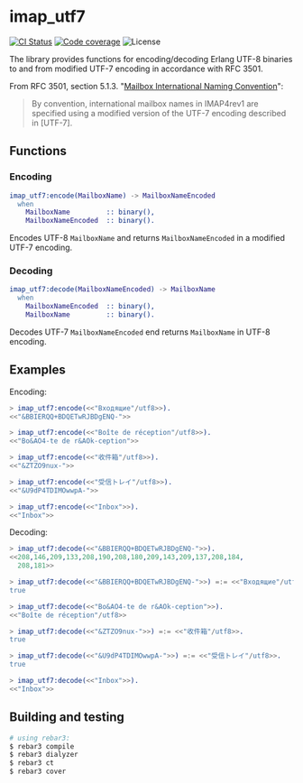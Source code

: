 # imap_utf7

[![CI Status](https://github.com/DOBRO/binbo/workflows/Build/badge.svg?branch=master)](https://github.com/DOBRO/binbo/actions?query=workflow%3ABuild+branch%3Amaster)
[![Code coverage](https://codecov.io/gh/DOBRO/erlang-imap-utf7/branch/master/graph/badge.svg)](https://codecov.io/gh/DOBRO/erlang-imap-utf7)
![License](https://img.shields.io/badge/license-Apache%202.0-blue.svg)

The library provides functions for encoding/decoding Erlang UTF-8 binaries to and from modified UTF-7 encoding
in accordance with RFC 3501.

From RFC 3501, section 5.1.3. "[Mailbox International Naming Convention](https://datatracker.ietf.org/doc/html/rfc3501#section-5.1.3)":
> By convention, international mailbox names in IMAP4rev1 are specified
> using a modified version of the UTF-7 encoding described in [UTF-7].

## Functions

### Encoding

```erlang
imap_utf7:encode(MailboxName) -> MailboxNameEncoded
  when
    MailboxName         :: binary(),
    MailboxNameEncoded  :: binary().
```

Encodes UTF-8 `MailboxName` and returns `MailboxNameEncoded` in a modified UTF-7 encoding.

### Decoding

```erlang
imap_utf7:decode(MailboxNameEncoded) -> MailboxName
  when
    MailboxNameEncoded  :: binary(),
    MailboxName         :: binary().
```

Decodes UTF-7 `MailboxNameEncoded` end returns `MailboxName` in UTF-8 encoding.

## Examples

Encoding:

```erlang
> imap_utf7:encode(<<"Входящие"/utf8>>).
<<"&BBIERQQ+BDQETwRJBDgENQ-">>

> imap_utf7:encode(<<"Boîte de réception"/utf8>>).
<<"Bo&AO4-te de r&AOk-ception">>

> imap_utf7:encode(<<"收件箱"/utf8>>).
<<"&ZTZO9nux-">>

> imap_utf7:encode(<<"受信トレイ"/utf8>>).
<<"&U9dP4TDIMOwwpA-">>

> imap_utf7:encode(<<"Inbox">>).
<<"Inbox">>
```

Decoding:

```erlang
> imap_utf7:decode(<<"&BBIERQQ+BDQETwRJBDgENQ-">>).
<<208,146,209,133,208,190,208,180,209,143,209,137,208,184,
  208,181>>

> imap_utf7:decode(<<"&BBIERQQ+BDQETwRJBDgENQ-">>) =:= <<"Входящие"/utf8>>.
true

> imap_utf7:decode(<<"Bo&AO4-te de r&AOk-ception">>).
<<"Boîte de réception"/utf8>>

> imap_utf7:decode(<<"&ZTZO9nux-">>) =:= <<"收件箱"/utf8>>.
true

> imap_utf7:decode(<<"&U9dP4TDIMOwwpA-">>) =:= <<"受信トレイ"/utf8>>.
true

> imap_utf7:decode(<<"Inbox">>).
<<"Inbox">>
```

## Building and testing

```bash
# using rebar3:
$ rebar3 compile
$ rebar3 dialyzer
$ rebar3 ct
$ rebar3 cover
```
